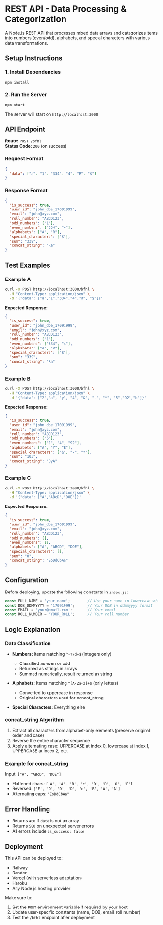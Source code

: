 # REST API - Data Processing & Categorization

A Node.js REST API that processes mixed data arrays and categorizes items into numbers (even/odd), alphabets, and special characters with various data transformations.

## Setup Instructions

### 1. Install Dependencies
```bash
npm install
```

### 2. Run the Server
```bash
npm start
```

The server will start on `http://localhost:3000`

## API Endpoint

**Route:** `POST /bfhl`  
**Status Code:** `200` (on success)

### Request Format
```json
{
  "data": ["a", "1", "334", "4", "R", "$"]
}
```

### Response Format
```json
{
  "is_success": true,
  "user_id": "john_doe_17091999",
  "email": "john@xyz.com",
  "roll_number": "ABCD123",
  "odd_numbers": ["1"],
  "even_numbers": ["334", "4"],
  "alphabets": ["A", "R"],
  "special_characters": ["$"],
  "sum": "339",
  "concat_string": "Ra"
}
```

## Test Examples

### Example A
```bash
curl -X POST http://localhost:3000/bfhl \
  -H "Content-Type: application/json" \
  -d '{"data": ["a","1","334","4","R", "$"]}'
```

**Expected Response:**
```json
{
  "is_success": true,
  "user_id": "john_doe_17091999",
  "email": "john@xyz.com",
  "roll_number": "ABCD123",
  "odd_numbers": ["1"],
  "even_numbers": ["334", "4"],
  "alphabets": ["A", "R"],
  "special_characters": ["$"],
  "sum": "339",
  "concat_string": "Ra"
}
```

### Example B
```bash
curl -X POST http://localhost:3000/bfhl \
  -H "Content-Type: application/json" \
  -d '{"data": ["2","a", "y", "4", "&", "-", "*", "5","92","b"]}'
```

**Expected Response:**
```json
{
  "is_success": true,
  "user_id": "john_doe_17091999",
  "email": "john@xyz.com",
  "roll_number": "ABCD123",
  "odd_numbers": ["5"],
  "even_numbers": ["2", "4", "92"],
  "alphabets": ["A", "Y", "B"],
  "special_characters": ["&", "-", "*"],
  "sum": "103",
  "concat_string": "ByA"
}
```

### Example C
```bash
curl -X POST http://localhost:3000/bfhl \
  -H "Content-Type: application/json" \
  -d '{"data": ["A","ABcD","DOE"]}'
```

**Expected Response:**
```json
{
  "is_success": true,
  "user_id": "john_doe_17091999",
  "email": "john@xyz.com",
  "roll_number": "ABCD123",
  "odd_numbers": [],
  "even_numbers": [],
  "alphabets": ["A", "ABCD", "DOE"],
  "special_characters": [],
  "sum": "0",
  "concat_string": "EoDdCbAa"
}
```

## Configuration

Before deploying, update the following constants in `index.js`:

```javascript
const FULL_NAME = 'your_name';        // Use your name in lowercase with underscores
const DOB_DDMMYYYY = '17091999';      // Your DOB in ddmmyyyy format
const EMAIL = 'your@email.com';       // Your email
const ROLL_NUMBER = 'YOUR_ROLL';      // Your roll number
```

## Logic Explanation

### Data Classification
- **Numbers:** Items matching `^-?\d+$` (integers only)
  - Classified as even or odd
  - Returned as strings in arrays
  - Summed numerically, result returned as string

- **Alphabets:** Items matching `^[A-Za-z]+$` (only letters)
  - Converted to uppercase in response
  - Original characters used for concat_string

- **Special Characters:** Everything else

### concat_string Algorithm
1. Extract all characters from alphabet-only elements (preserve original order and case)
2. Reverse the entire character sequence
3. Apply alternating case: UPPERCASE at index 0, lowercase at index 1, UPPERCASE at index 2, etc.

### Example for concat_string
Input: `["A", "ABcD", "DOE"]`
- Flattened chars: `['A', 'A', 'B', 'c', 'D', 'D', 'O', 'E']`
- Reversed: `['E', 'O', 'D', 'D', 'c', 'B', 'A', 'A']`
- Alternating caps: `"EoDdCbAa"`

## Error Handling

- Returns `400` if `data` is not an array
- Returns `500` on unexpected server errors
- All errors include `is_success: false`

## Deployment

This API can be deployed to:
- Railway
- Render
- Vercel (with serverless adaptation)
- Heroku
- Any Node.js hosting provider

Make sure to:
1. Set the `PORT` environment variable if required by your host
2. Update user-specific constants (name, DOB, email, roll number)
3. Test the `/bfhl` endpoint after deployment
